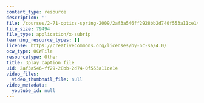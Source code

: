 ```yaml
---
content_type: resource
description: ''
file: /courses/2-71-optics-spring-2009/2af3a546ff2928bb2d740f553a11ce14_jKHejk45Sg.srt
file_size: 79494
file_type: application/x-subrip
learning_resource_types: []
license: https://creativecommons.org/licenses/by-nc-sa/4.0/
ocw_type: OCWFile
resourcetype: Other
title: 3play caption file
uid: 2af3a546-ff29-28bb-2d74-0f553a11ce14
video_files:
  video_thumbnail_file: null
video_metadata:
  youtube_id: null
---
```

